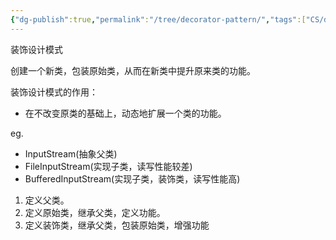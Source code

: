 ```yaml
---
{"dg-publish":true,"permalink":"/tree/decorator-pattern/","tags":["CS/design-patterns/structural-patterns"],"created":"2022-08-15T20:16:56.044+08:00","updated":"2023-08-27T04:44:54.562+08:00"}
---
```



装饰设计模式

创建一个新类，包装原始类，从而在新类中提升原来类的功能。

装饰设计模式的作用：
- 在不改变原类的基础上，动态地扩展一个类的功能。

eg.

- InputStream(抽象父类)
- FileInputStream(实现子类，读写性能较差)
- BufferedInputStream(实现子类，装饰类，读写性能高)

1. 定义父类。
2. 定义原始类，继承父类，定义功能。
3. 定义装饰类，继承父类，包装原始类，增强功能